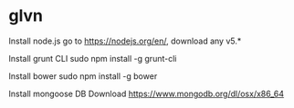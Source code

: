 # glvn

Install node.js
    go to https://nodejs.org/en/, download any v5.*

Install grunt CLI
    sudo npm install -g grunt-cli
    
Install bower
    sudo npm install -g bower
    
Install mongoose DB
    Download https://www.mongodb.org/dl/osx/x86_64
